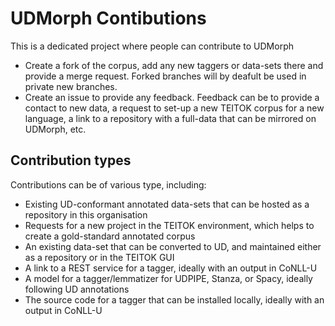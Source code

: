 # UDMorph Contibutions

This is a dedicated project where people can contribute to UDMorph

- Create a fork of the corpus, add any new taggers or data-sets there and provide a merge request. Forked branches will by deafult be used in private new branches.
- Create an issue to provide any feedback. Feedback can be to provide a contact to new data, a request to set-up a new TEITOK corpus for a new language, a link to a repository with a full-data that can be mirrored on UDMorph, etc. 

## Contribution types

Contributions can be of various type, including:

- Existing UD-conformant annotated data-sets that can be hosted as a repository in this organisation
- Requests for a new project in the TEITOK environment, which helps to create a gold-standard annotated corpus
- An existing data-set that can be converted to UD, and maintained either as a repository or in the TEITOK GUI
- A link to a REST service for a tagger, ideally with an output in CoNLL-U
- A model for a tagger/lemmatizer for UDPIPE, Stanza, or Spacy, ideally following UD annotations
- The source code for a tagger that can be installed locally, ideally with an output in CoNLL-U
